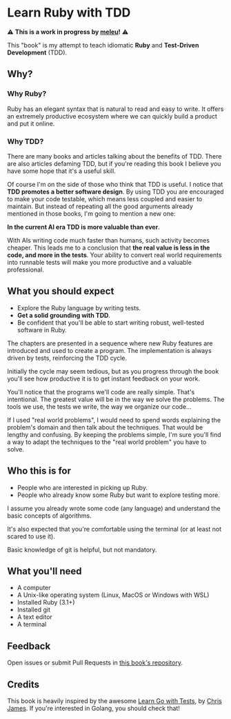 # Learn Ruby with TDD

⚠ **This is a work in progress by [meleu](https://meleu.dev/)!** ⚠

This "book" is my attempt to teach idiomatic **Ruby** and **Test-Driven Development** (TDD).

## Why?

### Why Ruby?

Ruby has an elegant syntax that is natural to read and easy to write. It offers an extremely productive ecosystem where we can quickly build a product and put it online.


### Why TDD?

There are many books and articles talking about the benefits of TDD. There are also articles defaming TDD, but if you're reading this book I believe you have some hope that it's a useful skill.

Of course I'm on the side of those who think that TDD is useful. I notice that **TDD promotes a better software design**. By using TDD you are encouraged to make your code testable, which means less coupled and easier to maintain. But instead of repeating all the good arguments already mentioned in those books, I'm going to mention a new one:

**In the current AI era TDD is more valuable than ever**.

With AIs writing code much faster than humans, such activity becomes cheaper. This leads me to a conclusion that **the real value is less in the code, and more in the tests**. Your ability to convert real world requirements into runnable tests will make you more productive and a valuable professional.


## What you should expect

- Explore the Ruby language by writing tests.
- **Get a solid grounding with TDD**.
- Be confident that you'll be able to start writing robust, well-tested software in Ruby.

The chapters are presented in a sequence where new Ruby features are introduced and used to create a program. The implementation is always driven by tests, reinforcing the TDD cycle.

Initially the cycle may seem tedious, but as you progress through the book you'll see how productive it is to get instant feedback on your work.

You'll notice that the programs we'll code are really simple. That's intentional. The greatest value will be in the way we solve the problems. The tools we use, the tests we write, the way we organize our code...

If I used "real world problems", I would need to spend words explaining the problem's domain and then talk about the techniques. That would be lengthy and confusing. By keeping the problems simple, I'm sure you'll find a way to adapt the techniques to the "real world problem" you have to solve.


## Who this is for

- People who are interested in picking up Ruby.
- People who already know some Ruby but want to explore testing more.

I assume you already wrote some code (any language) and understand the basic concepts of algorithms.

It's also expected that you're comfortable using the terminal (or at least not scared to use it).

Basic knowledge of git is helpful, but not mandatory.

## What you'll need

- A computer
- A Unix-like operating system (Linux, MacOS or Windows with WSL)
- Installed Ruby (3.1+)
- Installed git
- A text editor
- A terminal

## Feedback

Open issues or submit Pull Requests in [this book's repository](https://github.com/meleu/tdd-ruby).

## Credits

This book is heavily inspired by the awesome [Learn Go with Tests](https://quii.gitbook.io/), by [Chris James](https://quii.dev/). If you're interested in Golang, you should check that!
